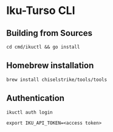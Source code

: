 # Iku-Turso CLI

## Building from Sources

```console
cd cmd/ikuctl && go install
```

## Homebrew installation

```console
brew install chiselstrike/tools/tools
```

## Authentication

```console
ikuctl auth login
```

```console
export IKU_API_TOKEN=<access token>
```
